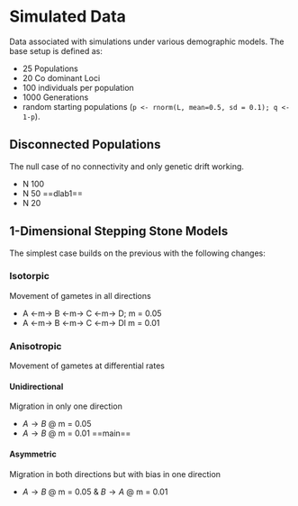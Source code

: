 # Simulated Data

Data associated with simulations under various demographic models.  The base setup is defined as:

  - 25 Populations
  - 20 Co dominant Loci
  - 100 individuals per population
  - 1000 Generations
  - random starting populations (`p <- rnorm(L, mean=0.5, sd = 0.1); q <- 1-p`).


## Disconnected Populations

The null case of no connectivity and only genetic drift working.  

  - N 100
  - N 50 ==dlab1==
  - N 20 


## 1-Dimensional Stepping Stone Models

The simplest case builds on the previous with the following changes:  

### Isotorpic

Movement of gametes in all directions 

  - A <-m-> B <-m-> C <-m-> D; m = 0.05
  - A <-m-> B <-m-> C <-m-> Dl m = 0.01


### Anisotropic

Movement of gametes at differential rates

#### Unidirectional

Migration in only one direction

  - $A \to B$ @ m = 0.05
  - $A \to B$ @ m = 0.01 ==main==

#### Asymmetric

Migration in both directions but with bias in one direction

  - $A \to B$ @ m = 0.05 & $B \to A$ @ m = 0.01
  


